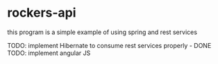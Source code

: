# rockers-api

this program is a simple example of using spring and rest services 

TODO: implement Hibernate to consume rest services properly  - DONE 
TODO: implement angular JS 

